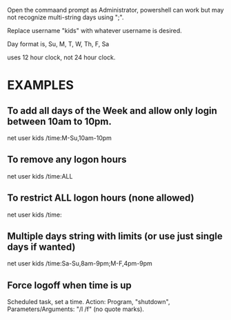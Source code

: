 Open the commaand prompt as Administrator, powershell can work but may not recognize multi-string days using ";".

Replace username "kids" with whatever username is desired.

Day format is, Su, M, T, W, Th, F, Sa

uses 12 hour clock, not 24 hour clock.

# EXAMPLES #

## To add all days of the Week and allow only login between 10am to 10pm.
net user kids /time:M-Su,10am-10pm

## To remove any logon hours
net user kids /time:ALL

## To restrict ALL logon hours (none allowed)
net user kids /time:

## Multiple days string with limits (or use just single days if wanted)
net user kids /time:Sa-Su,8am-9pm;M-F,4pm-9pm

## Force logoff when time is up
Scheduled task, set a time. Action: Program, "shutdown", Parameters/Arguments: "/l /f" (no quote marks).
